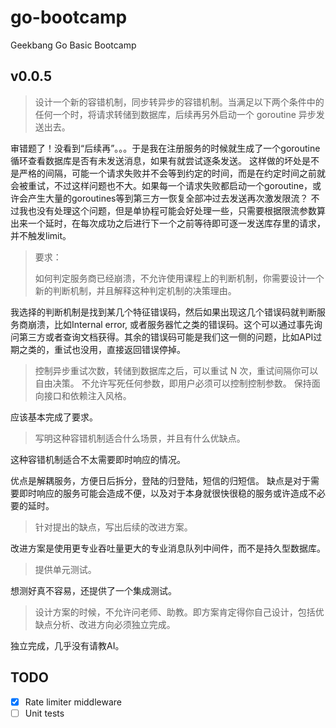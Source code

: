 # go-bootcamp
Geekbang Go Basic Bootcamp

## v0.0.5

> 设计一个新的容错机制，同步转异步的容错机制。当满足以下两个条件中的任何一个时，将请求转储到数据库，后续再另外启动一个 goroutine 异步发送出去。

审错题了！没看到“后续再”。。。于是我在注册服务的时候就生成了一个goroutine循环查看数据库是否有未发送消息，如果有就尝试逐条发送。
这样做的坏处是不是严格的间隔，可能一个请求失败并不会等到约定的时间，而是在约定时间之前就会被重试，不过这样问题也不大。如果每一个请求失败都启动一个goroutine，或许会产生大量的goroutines等到第三方一恢复全部冲过去发送再次激发限流？
不过我也没有处理这个问题，但是单协程可能会好处理一些，只需要根据限流参数算出来一个延时，在每次成功之后进行下一个之前等待即可逐一发送库存里的请求，并不触发limit。


> 要求：
>
>    如何判定服务商已经崩溃，不允许使用课程上的判断机制，你需要设计一个新的判断机制，并且解释这种判定机制的决策理由。

我选择的判断机制是找到某几个特征错误码，然后如果出现这几个错误码就判断服务商崩溃，比如Internal error, 或者服务器忙之类的错误码。这个可以通过事先询问第三方或者查询文档获得。其余的错误码可能是我们这一侧的问题，比如API过期之类的，重试也没用，直接返回错误停掉。


>    控制异步重试次数，转储到数据库之后，可以重试 N 次，重试间隔你可以自由决策。
>    不允许写死任何参数，即用户必须可以控制控制参数。
>    保持面向接口和依赖注入风格。

应该基本完成了要求。

>    写明这种容错机制适合什么场景，并且有什么优缺点。

这种容错机制适合不太需要即时响应的情况。

优点是解耦服务，方便日后拆分，登陆的归登陆，短信的归短信。
缺点是对于需要即时响应的服务可能会造成不便，以及对于本身就很快很稳的服务或许造成不必要的延时。

>    针对提出的缺点，写出后续的改进方案。

改进方案是使用更专业吞吐量更大的专业消息队列中间件，而不是持久型数据库。

>    提供单元测试。

想测好真不容易，还提供了一个集成测试。

>    设计方案的时候，不允许问老师、助教。即方案肯定得你自己设计，包括优缺点分析、改进方向必须独立完成。

独立完成，几乎没有请教AI。

## TODO

- [X] Rate limiter middleware
- [ ] Unit tests
